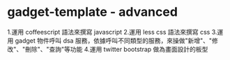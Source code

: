 gadget-template - advanced
==========================

1.運用 coffeescript 語法來撰寫 javascript
2.運用 less css 語法來撰寫 css
3.運用 gadget 物件呼叫 dsa 服務，依據呼叫不同類型的服務，來操做"新增"、"修改"、"刪除"、"查詢"等功能
4.運用 twitter bootstrap 做為畫面設計的板型